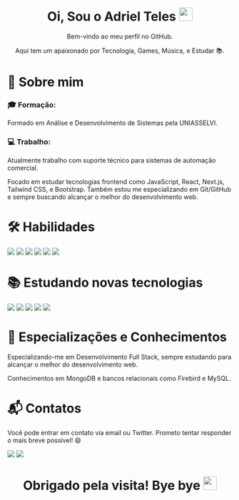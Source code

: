 <div align="center">
  <h1>Oi, Sou o Adriel Teles <img src="https://raw.githubusercontent.com/MartinHeinz/MartinHeinz/master/wave.gif" width="30px"></h1>  
  <p>Bem-vindo ao meu perfil no GitHub.</p>
  <p>Aqui tem um apaixonado por Tecnologia, Games, Música, e Estudar 📚.</p>
</div>

<div>
  <h1>🚀 Sobre mim</h1>
  <h3>🎓 Formação:</h3>
  <p>Formado em Análise e Desenvolvimento de Sistemas pela UNIASSELVI.</p>
  <h3>💻 Trabalho:</h3> 
  <p>Atualmente trabalho com suporte técnico para sistemas de automação comercial.</p>
  <p>Focado em estudar tecnologias frontend como JavaScript, React, Next.js, Tailwind CSS, e Bootstrap. Também estou me especializando em Git/GitHub e sempre buscando alcançar o melhor do desenvolvimento web.</p>
</div>

<div>
  <h1>🛠 Habilidades</h1>
  <p>
    <img src="https://img.shields.io/badge/HTML-239120?style=for-the-badge&logo=html5&logoColor=white">
    <img src="https://img.shields.io/badge/CSS3-1572B6?style=for-the-badge&logo=css3&logoColor=white">
    <img src="https://img.shields.io/badge/Bootstrap-563D7C?style=for-the-badge&logo=bootstrap&logoColor=white">
    <img src="https://img.shields.io/badge/MySQL-00000F?style=for-the-badge&logo=mysql&logoColor=white">
    <img src="https://img.shields.io/badge/Git-E34F26?style=for-the-badge&logo=git&logoColor=white">
    <img src="https://img.shields.io/badge/Windows-017AD7?style=for-the-badge&logo=windows&logoColor=white">
  </p>
</div>

<div>
  <h1>📚 Estudando novas tecnologias</h1>
  <p>
    <img src="https://img.shields.io/badge/JavaScript-F7DF1E?style=for-the-badge&logo=javascript&logoColor=black">
    <img src="https://img.shields.io/badge/Node.js-43853D?style=for-the-badge&logo=node.js&logoColor=white">
    <img src="https://img.shields.io/badge/React-20232A?style=for-the-badge&logo=react&logoColor=61DAFB">
    <img src="https://img.shields.io/badge/Next.js-000000?style=for-the-badge&logo=nextdotjs&logoColor=white">
    <img src="https://img.shields.io/badge/Tailwind_CSS-38B2AC?style=for-the-badge&logo=tailwind-css&logoColor=white">
  </p>
</div>

<div>
  <h1>📖 Especializações e Conhecimentos</h1>
  <p>Especializando-me em Desenvolvimento Full Stack, sempre estudando para alcançar o melhor do desenvolvimento web.</p>
  <p>Conhecimentos em MongoDB e bancos relacionais como Firebird e MySQL.</p>
</div>

<div>
  <h1>📬 Contatos</h1>
  <p>Você pode entrar em contato via email ou Twitter. Prometo tentar responder o mais breve possível! 😄</p>
  <p>
    <a href="https://twitter.com/Frajoola_exe" target="_blank"><img src="https://img.shields.io/badge/Twitter-1DA1F2?style=for-the-badge&logo=twitter&logoColor=white"></a>
    <a href="mailto:adrielt008@gmail.com?subject=ContatoGigHub" title="Contato por email" target="_blank"><img src="https://img.shields.io/badge/Gmail-D14836?style=for-the-badge&logo=gmail&logoColor=white"></a>
  </p>
</div>

<div align="center">
  <h1>Obrigado pela visita! Bye bye <img src="https://raw.githubusercontent.com/MartinHeinz/MartinHeinz/master/wave.gif" width="30px"></h1>
</div>
